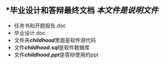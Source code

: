 *毕业设计和答辩最终文档
*本文件是说明文件*
---
- 任务书和开题报告.doc
- 毕业设计.doc
- 文件夹***childhood***里面是软件源代码
- 文件***childhood.sql***是软件数据库
- 文件***childhood.ppt***是答辩使用的ppt
